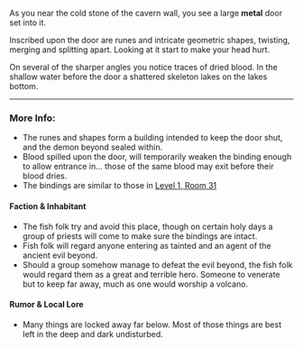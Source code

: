 As you near the cold stone of the cavern wall, you see a large **metal** door set into it.

Inscribed upon the door are runes and intricate geometric shapes, twisting, merging and splitting apart. Looking at it start to make your head hurt.

On several of the sharper angles you notice traces of dried blood. In the shallow water before the door a shattered skeleton lakes on the lakes bottom. 

---

### More Info:

* The runes and shapes form a building intended to keep the door shut, and the demon beyond sealed within.
* Blood spilled upon the door, will temporarily weaken the binding enough to allow entrance in... those of the same blood may exit before their blood dries.
* The bindings are similar to those in [Level 1, Room 31](../Level_01/Room_31.md)

#### Faction & Inhabitant

* The fish folk try and avoid this place, though on certain holy days a group of priests will come to make sure the bindings are intact.
* Fish folk will regard anyone entering as tainted and an agent of the ancient evil beyond.
* Should a group somehow manage to defeat the evil beyond, the fish folk would regard them as a great and terrible hero. Someone to venerate but to keep far away, much as one would worship a volcano.  

#### Rumor & Local Lore

* Many things are locked away far below. Most of those things are best left in the deep and dark undisturbed. 
